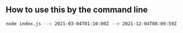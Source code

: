 ## How to use this by the command line

```bash
node index.js --s 2021-03-04T01:10:00Z --e 2021-12-04T08:09:59Z
```
